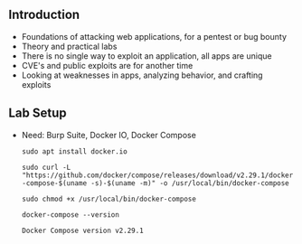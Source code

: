 ## Introduction
- Foundations of attacking web applications, for a pentest or bug bounty
- Theory and practical labs
- There is no single way to exploit an application, all apps are unique
- CVE's and public exploits are for another time
- Looking at weaknesses in apps, analyzing behavior, and crafting exploits

## Lab Setup
- Need: Burp Suite, Docker IO, Docker Compose
  
  `sudo apt install docker.io`
  
  `sudo curl -L "https://github.com/docker/compose/releases/download/v2.29.1/docker-compose-$(uname -s)-$(uname -m)" -o /usr/local/bin/docker-compose`
  
  `sudo chmod +x /usr/local/bin/docker-compose`
  
  `docker-compose --version`
  
  `Docker Compose version v2.29.1`

